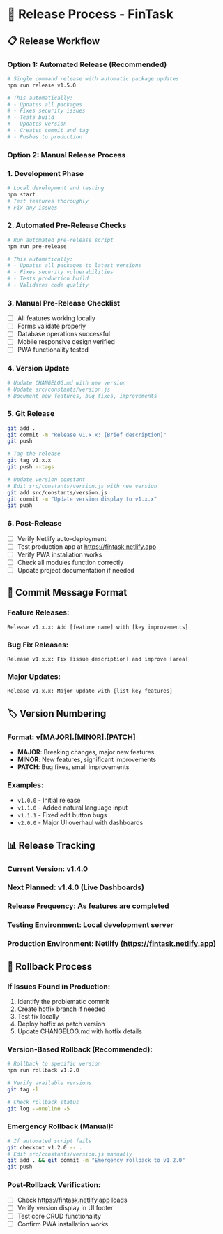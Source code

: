 # 🚀 Release Process - FinTask

## 📋 Release Workflow

### **Option 1: Automated Release (Recommended)**
```bash
# Single command release with automatic package updates
npm run release v1.5.0

# This automatically:
# - Updates all packages
# - Fixes security issues
# - Tests build
# - Updates version
# - Creates commit and tag
# - Pushes to production
```

### **Option 2: Manual Release Process**

### 1. **Development Phase**
```bash
# Local development and testing
npm start
# Test features thoroughly
# Fix any issues
```

### 2. **Automated Pre-Release Checks**
```bash
# Run automated pre-release script
npm run pre-release

# This automatically:
# - Updates all packages to latest versions
# - Fixes security vulnerabilities
# - Tests production build
# - Validates code quality
```

### 3. **Manual Pre-Release Checklist**
- [ ] All features working locally
- [ ] Forms validate properly
- [ ] Database operations successful
- [ ] Mobile responsive design verified
- [ ] PWA functionality tested

### 4. **Version Update**
```bash
# Update CHANGELOG.md with new version
# Update src/constants/version.js
# Document new features, bug fixes, improvements
```

### 5. **Git Release**
```bash
git add .
git commit -m "Release v1.x.x: [Brief description]"
git push

# Tag the release
git tag v1.x.x
git push --tags

# Update version constant
# Edit src/constants/version.js with new version
git add src/constants/version.js
git commit -m "Update version display to v1.x.x"
git push
```

### 6. **Post-Release**
- [ ] Verify Netlify auto-deployment
- [ ] Test production app at https://fintask.netlify.app
- [ ] Verify PWA installation works
- [ ] Check all modules function correctly
- [ ] Update project documentation if needed

## 📝 Commit Message Format

### **Feature Releases:**
```
Release v1.x.x: Add [feature name] with [key improvements]
```

### **Bug Fix Releases:**
```
Release v1.x.x: Fix [issue description] and improve [area]
```

### **Major Updates:**
```
Release v1.x.x: Major update with [list key features]
```

## 🏷️ Version Numbering

### **Format: v[MAJOR].[MINOR].[PATCH]**

- **MAJOR**: Breaking changes, major new features
- **MINOR**: New features, significant improvements
- **PATCH**: Bug fixes, small improvements

### **Examples:**
- `v1.0.0` - Initial release
- `v1.1.0` - Added natural language input
- `v1.1.1` - Fixed edit button bugs
- `v2.0.0` - Major UI overhaul with dashboards

## 📊 Release Tracking

### **Current Version:** v1.4.0
### **Next Planned:** v1.4.0 (Live Dashboards)
### **Release Frequency:** As features are completed
### **Testing Environment:** Local development server
### **Production Environment:** Netlify (https://fintask.netlify.app)

## 🔄 Rollback Process

### **If Issues Found in Production:**
1. Identify the problematic commit
2. Create hotfix branch if needed
3. Test fix locally
4. Deploy hotfix as patch version
5. Update CHANGELOG.md with hotfix details

### **Version-Based Rollback (Recommended):**
```bash
# Rollback to specific version
npm run rollback v1.2.0

# Verify available versions
git tag -l

# Check rollback status
git log --oneline -5
```

### **Emergency Rollback (Manual):**
```bash
# If automated script fails
git checkout v1.2.0 -- .
# Edit src/constants/version.js manually
git add . && git commit -m "Emergency rollback to v1.2.0"
git push
```

### **Post-Rollback Verification:**
- [ ] Check https://fintask.netlify.app loads
- [ ] Verify version display in UI footer
- [ ] Test core CRUD functionality
- [ ] Confirm PWA installation works
